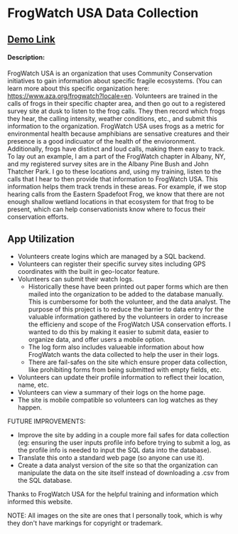 # FrogWatch USA Data Collection

## [Demo Link](https://www.youtube.com/watch?v=w2pvLD0pS7w&ab_channel=Allie)

#### Description:
FrogWatch USA is an organization that uses Community Conservation initiatives to gain information about specific fragile ecosystems. (You can learn more about this specific organization here: <https://www.aza.org/frogwatch?locale=en>. Volunteers are trained in the calls of frogs in their specific chapter area, and then go out to a registered survey site at dusk to listen to the frog calls. They then record which frogs they hear, the calling intensity, weather conditions, etc., and submit this information to the organization. FrogWatch USA uses frogs as a metric for environmental health because amphibians are sensative creatures and their presence is a good indicuator of the health of the envioronment. Additionally, frogs have distinct and loud calls, making them easy to track. To lay out an example, I am a part of the FrogWatch chapter in Albany, NY, and my registered survey sites are in the Albany Pine Bush and John Thatcher Park. I go to these locations and, using my training, listen to the calls that I hear to then provide that information to FrogWatch USA. This information helps them track trends in these areas. For example, if we stop hearing calls from the Eastern Spadefoot Frog, we know that there are not enough shallow wetland locations in that ecosystem for that frog to be present, which can help conservationists know where to focus their conservation efforts.

## App Utilization ##
* Volunteers create logins which are managed by a SQL backend.
* Volunteers can register their specific survey sites including GPS coordinates with the built in geo-locator feature.
* Volunteers can submit their watch logs.
  * Historically these have been printed out paper forms which are then mailed into the organization to be added to the database manually. This is cumbersome for both the volunteer, and the data analyst. The purpose of this project is to reduce the barrier to data entry for the valuable information gathered by the volunteers in order to increase the efficieny and scope of the FrogWatch USA conservation efforts. I wanted to do this by making it easier to submit data, easier to organize data, and offer users a mobile option.
  * The log form also includes valueable information about how FrogWatch wants the data collected to help the user in their logs.
  * There are fail-safes on the site which ensure proper data collection, like prohibiting forms from being submitted with empty fields, etc. 
* Volunteers can update their profile information to reflect their location, name, etc.
* Volunteers can view a summary of their logs on the home page.
* The site is mobile compatible so volunteers can log watches as they happen.

FUTURE IMPROVEMENTS:
- Improve the site by adding in a couple more fail safes for data collection (eg: ensuring the user inputs profile info before trying to submit a log, as the profile info is needed to input the SQL data into the database).
- Translate this onto a standard web page (so anyone can use it).
- Create a data analyst version of the site so that the organization can manipulate the data on the site itself instead of downloading a .csv from the SQL database.

Thanks to FrogWatch USA for the helpful training and information which informed this website.

NOTE: All images on the site are ones that I personally took, which is why they don't have markings for copyright or trademark.
